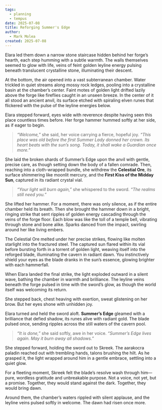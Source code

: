 ```yaml
---
tags:
  - planning
  - tempus
date: 2025-07-08
title: Reforging Summer's Edge
author:
  - Mark Molea
created: 2025-07-08
---
```









Elara led them down a narrow stone staircase hidden behind her forge’s hearth, each step humming with a subtle warmth. The walls themselves seemed to glow with life, veins of feint golden leyline energy pulsing beneath translucent crystalline stone, illuminating their descent.

At the bottom, the air opened into a vast subterranean chamber. Water trickled in quiet streams along mossy rock ledges, pooling into a crystalline basin at the chamber’s center. Faint motes of golden light drifted lazily above the forge like fireflies caught in an unseen breeze. In the center of it all stood an ancient anvil, its surface etched with spiraling elven runes that flickered with the pulse of the leyline energies below.

Elara stepped forward, eyes wide with reverence despite having seen this place countless times before. Her forge hammer hummed softly at her side, as if eager to begin.

> _“Welcome,”_ she said, her voice carrying a fierce, hopeful joy. _“This place was old before the first Summer Lady donned her crown. Its heart beats with the sun’s song. Today, it shall wake a Guardian once more.”_

She laid the broken shards of Summer’s Edge upon the anvil with gentle, precise care, as though setting down the body of a fallen comrade. Then, reaching into a cloth-wrapped bundle, she withdrew the **Celestial Ore**, its surface shimmering like moonlit mercury, and the **First Kiss of the Midday Sun**, captured in its radiant crystal vial.

> _“Your light will burn again,”_ she whispered to the sword. _“The realms still need you.”_

She lifted her hammer. For a moment, there was only silence, as if the entire chamber held its breath. Then she brought the hammer down in a bright, ringing strike that sent ripples of golden energy cascading through the veins of the forge floor. Each blow was like the toll of a temple bell, vibrating through stone and bone alike. Sparks danced from the impact, swirling around her like living embers.

The Celestial Ore melted under her precise strikes, flowing like molten starlight into the fractured steel. The captured sun flared within its vial before bursting forth in a torrent of golden light, weaving itself into the reforged blade, illuminating the cavern in radiant dawn. You instinctively shield your eyes as the blade dranks in the sun’s essence, glowing brighter with each hammerfall.

When Elara landed the final strike, the light exploded outward in a silent wave, bathing the chamber in warmth and brilliance. The leyline veins beneath the forge pulsed in time with the sword’s glow, as though the world itself was welcoming its return.

She stepped back, chest heaving with exertion, sweat glistening on her brow. But her eyes shone with unhidden joy.

Elara turned and held the sword aloft. **Summer’s Edge** gleamed with a brilliance that defied shadow, its runes alive with radiant gold. The blade pulsed once, sending ripples across the still waters of the cavern pool.

> _“It is done,”_ she said softly, awe in her voice. _“Summer’s Edge lives again. May it burn away all shadows.”_

She stepped forward, holding the sword out to Skreek. The aarakocra paladin reached out with trembling hands, talons brushing the hilt. As he grasped it, the light wrapped around him in a gentle embrace, settling into a quiet glow.

For a fleeting moment, Skreek felt the blade’s resolve wash through him—pure, wordless gratitude and unbreakable purpose. Not a voice, not yet, but a promise. Together, they would stand against the dark. Together, they would bring dawn.

Around them, the chamber’s waters rippled with silent applause, and the leyline veins pulsed softly in welcome. The dawn had risen once more.

